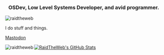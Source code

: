 
<h3 align="center">OSDev, Low Level Systems Developer, and avid programmer.</h3>

<p align="left"> <img src="https://komarev.com/ghpvc/?username=raidtheweb&label=Profile%20views&color=0e75b6&style=flat" alt="raidtheweb" /> </p>

I do stuff and things.

<a rel="me" href="https://mstdn.starnix.network/@rtw">Mastodon</a>

<p><img align="left" src="https://github-readme-stats.vercel.app/api/top-langs?username=raidtheweb&show_icons=true&locale=en&layout=compact&bg_color=303446&text_color=c6d0f5&icon_color=ca9ee6&title_color=81c8be" alt="raidtheweb" /></p>

[![RaidTheWeb's GitHub Stats](https://github-readme-stats.vercel.app/api?username=raidtheweb)](https://github.com/anuraghazra/github-readme-stats)

